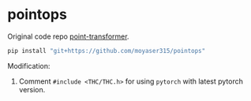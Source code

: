 # pointops

Original code repo [point-transformer](https://github.com/POSTECH-CVLab/point-transformer).


```bash
pip install "git+https://github.com/moyaser315/pointops"
```

Modification:

1. Comment `#include <THC/THC.h>` for using `pytorch` with latest pytorch version.
